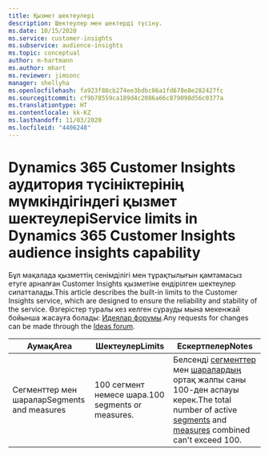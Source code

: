 ```yaml
---
title: Қызмет шектеулері
description: Шектеулер мен шектерді түсіну.
ms.date: 10/15/2020
ms.service: customer-insights
ms.subservice: audience-insights
ms.topic: conceptual
author: m-hartmann
ms.author: mhart
ms.reviewer: jimsonc
manager: shellyha
ms.openlocfilehash: fa923f88cb274ee3bdbc86a1fd678e8e282427fc
ms.sourcegitcommit: cf9b78559ca189d4c2086a66c879098d56c0377a
ms.translationtype: HT
ms.contentlocale: kk-KZ
ms.lasthandoff: 11/03/2020
ms.locfileid: "4406248"
---
```

# <a name="service-limits-in-dynamics-365-customer-insights-audience-insights-capability"></a><span data-ttu-id="a5d34-103">Dynamics 365 Customer Insights аудитория түсініктерінің мүмкіндігіндегі қызмет шектеулері</span><span class="sxs-lookup"><span data-stu-id="a5d34-103">Service limits in Dynamics 365 Customer Insights audience insights capability</span></span>

<span data-ttu-id="a5d34-104">Бұл мақалада қызметтің сенімділігі мен тұрақтылығын қамтамасыз етуге арналған Customer Insights қызметіне ендірілген шектеулер сипатталады.</span><span class="sxs-lookup"><span data-stu-id="a5d34-104">This article describes the built-in limits to the Customer Insights service, which are designed to ensure the reliability and stability of the service.</span></span> <span data-ttu-id="a5d34-105">Өзгерістер туралы кез келген сұрауды мына мекенжай бойынша жасауға болады: [Идеялар форумы](https://go.microsoft.com/fwlink/?linkid=2074172).</span><span class="sxs-lookup"><span data-stu-id="a5d34-105">Any requests for changes can be made through the [Ideas forum](https://go.microsoft.com/fwlink/?linkid=2074172).</span></span> 
 
| <span data-ttu-id="a5d34-106">Аумақ</span><span class="sxs-lookup"><span data-stu-id="a5d34-106">Area</span></span>  | <span data-ttu-id="a5d34-107">Шектеулер</span><span class="sxs-lookup"><span data-stu-id="a5d34-107">Limits</span></span>  | <span data-ttu-id="a5d34-108">Ескертпелер</span><span class="sxs-lookup"><span data-stu-id="a5d34-108">Notes</span></span> |
|-------------|---------------------------------------------------------------------|---------------------------------------------------------------------|
| <span data-ttu-id="a5d34-109">Сегменттер мен шаралар</span><span class="sxs-lookup"><span data-stu-id="a5d34-109">Segments and measures</span></span> | <span data-ttu-id="a5d34-110">100 сегмент немесе шара.</span><span class="sxs-lookup"><span data-stu-id="a5d34-110">100 segments or measures.</span></span> | <span data-ttu-id="a5d34-111">Белсенді [сегменттер](segments.md) мен [шаралардың](measures.md) ортақ жалпы саны 100-ден аспауы керек.</span><span class="sxs-lookup"><span data-stu-id="a5d34-111">The total number of active [segments](segments.md) and [measures](measures.md) combined can't exceed 100.</span></span>  |
